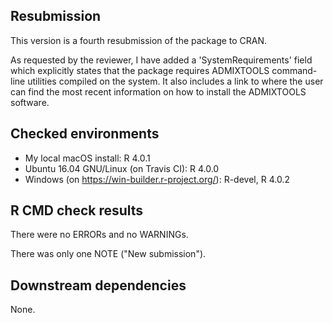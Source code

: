 ## Resubmission

This version is a fourth resubmission of the package to CRAN.

As requested by the reviewer, I have added a 'SystemRequirements'
field which explicitly states that the package requires ADMIXTOOLS
command-line utilities compiled on the system. It also includes a link
to where the user can find the most recent information on how to
install the ADMIXTOOLS software.

## Checked environments

* My local macOS install: R 4.0.1
* Ubuntu 16.04 GNU/Linux (on Travis CI): R 4.0.0
* Windows (on https://win-builder.r-project.org/): R-devel, R 4.0.2

## R CMD check results

There were no ERRORs and no WARNINGs.

There was only one NOTE ("New submission").

## Downstream dependencies

None.
